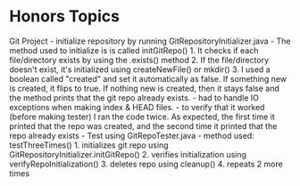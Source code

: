 # Honors Topics
Git Project
    - initialize repository by running GitRepositoryInitializer.java
        - The method used to initialize is is called initGitRepo()
            1. It checks if each file/directory exists by using the .exists() method
            2. If the file/directory doesn't exist, it's initialized using createNewFile() or mkdir()
            3. I used a boolean called "created" and set it automatically as false. If something new is created, it flips to true. If nothing new is created, then it stays false and the method prints that the git repo already exists.
        - had to handle IO exceptions when making index & HEAD files.
        - to verify that it worked (before making tester) I ran the code twice. As expected, the first time it printed that the repo was created, and the second time it printed that the repo already exists
    - Test using GitRepoTester.java
        - method used: testThreeTimes()
            1. initializes git repo using GitRepositoryInitializer.initGitRepo()
            2. verifies initialization using verifyRepoInitialization()
            3. deletes repo using cleanup()
            4. repeats 2 more times